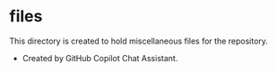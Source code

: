 # files

This directory is created to hold miscellaneous files for the repository.

- Created by GitHub Copilot Chat Assistant.
